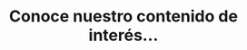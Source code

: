 ---
templateKey: 'blog-page'
path: /blog-page
title: Conoce nuestro contenido de interés…
desc: >-
    Aquí encontrarás los últimos post publicados, como casos de éxito o artículos. Entérate de los clientes que han logrados sus objetivos con nosotros, e infórmate sobre cómo mejorar tu empresa en el ámbito tecnológico y comercial.
---